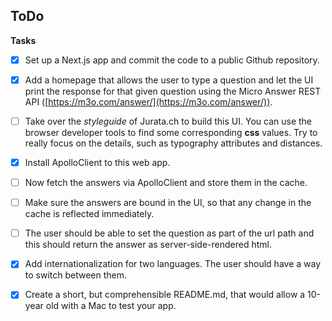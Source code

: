 ## ToDo

**Tasks**

- [x] Set up a Next.js app and commit the code to a public Github repository.

- [x] Add a homepage that allows the user to type a question and let the UI print the response for that given question using the Micro Answer REST API ([https://m3o.com/answer/](https://m3o.com/answer/)).

- [ ] Take over the *styleguide* of Jurata.ch to build this UI. You can use the browser developer tools to find some corresponding **css** values. Try to really focus on the details, such as typography attributes and distances.

- [x] Install ApolloClient to this web app.

- [ ] Now fetch the answers via ApolloClient and store them in the cache.

- [ ] Make sure the answers are bound in the UI, so that any change in the cache is reflected immediately.

- [ ] The user should be able to set the question as part of the url path and this should return the answer as server-side-rendered html.

- [x] Add internationalization for two languages. The user should have a way to switch between them.

- [x] Create a short, but comprehensible README.md, that would allow a 10-year old with a Mac to test your app.
